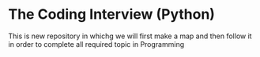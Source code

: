 # The Coding Interview (Python)
 This is new repository in whichg we will first make a map and then follow it in order to complete all required topic in Programming 
